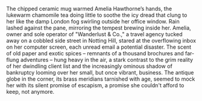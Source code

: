 The chipped ceramic mug warmed Amelia Hawthorne’s hands, the lukewarm chamomile tea doing little to soothe the icy dread that clung to her like the damp London fog swirling outside her office window. Rain lashed against the pane, mirroring the tempest brewing inside her.  Amelia, owner and sole operator of "Wanderlust & Co.," a travel agency tucked away on a cobbled side street in Notting Hill, stared at the overflowing inbox on her computer screen, each unread email a potential disaster.  The scent of old paper and exotic spices – remnants of a thousand brochures and far-flung adventures – hung heavy in the air, a stark contrast to the grim reality of her dwindling client list and the increasingly ominous shadow of bankruptcy looming over her small, but once vibrant, business.  The antique globe in the corner, its brass meridians tarnished with age, seemed to mock her with its silent promise of escapism, a promise she couldn't afford to keep, not anymore.
